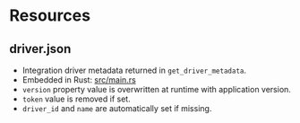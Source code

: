 # Resources

## driver.json

- Integration driver metadata returned in `get_driver_metadata`.
- Embedded in Rust: [src/main.rs](../src/main.rs)
- `version` property value is overwritten at runtime with application version.
- `token` value is removed if set.
- `driver_id` and `name` are automatically set if missing.
